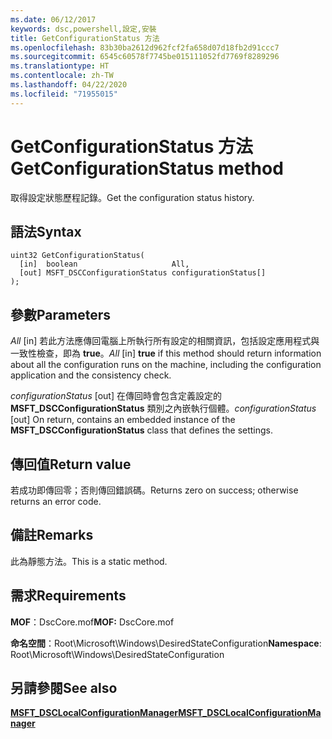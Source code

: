 ```yaml
---
ms.date: 06/12/2017
keywords: dsc,powershell,設定,安裝
title: GetConfigurationStatus 方法
ms.openlocfilehash: 83b30ba2612d962fcf2fa658d07d18fb2d91ccc7
ms.sourcegitcommit: 6545c60578f7745be015111052fd7769f8289296
ms.translationtype: HT
ms.contentlocale: zh-TW
ms.lasthandoff: 04/22/2020
ms.locfileid: "71955015"
---
```

# <a name="getconfigurationstatus-method"></a><span data-ttu-id="9cc14-103">GetConfigurationStatus 方法</span><span class="sxs-lookup"><span data-stu-id="9cc14-103">GetConfigurationStatus method</span></span>

<span data-ttu-id="9cc14-104">取得設定狀態歷程記錄。</span><span class="sxs-lookup"><span data-stu-id="9cc14-104">Get the configuration status history.</span></span>

## <a name="syntax"></a><span data-ttu-id="9cc14-105">語法</span><span class="sxs-lookup"><span data-stu-id="9cc14-105">Syntax</span></span>

```mof
uint32 GetConfigurationStatus(
  [in]  boolean                     All,
  [out] MSFT_DSCConfigurationStatus configurationStatus[]
);
```

## <a name="parameters"></a><span data-ttu-id="9cc14-106">參數</span><span class="sxs-lookup"><span data-stu-id="9cc14-106">Parameters</span></span>

<span data-ttu-id="9cc14-107">*All* \[in\] 若此方法應傳回電腦上所執行所有設定的相關資訊，包括設定應用程式與一致性檢查，即為 **true**。</span><span class="sxs-lookup"><span data-stu-id="9cc14-107">*All* \[in\] **true** if this method should return information about all the configuration runs on the machine, including the configuration application and the consistency check.</span></span>

<span data-ttu-id="9cc14-108">*configurationStatus* \[out\] 在傳回時會包含定義設定的 **MSFT_DSCConfigurationStatus** 類別之內嵌執行個體。</span><span class="sxs-lookup"><span data-stu-id="9cc14-108">*configurationStatus* \[out\] On return, contains an embedded instance of the **MSFT_DSCConfigurationStatus** class that defines the settings.</span></span>

## <a name="return-value"></a><span data-ttu-id="9cc14-109">傳回值</span><span class="sxs-lookup"><span data-stu-id="9cc14-109">Return value</span></span>

<span data-ttu-id="9cc14-110">若成功即傳回零；否則傳回錯誤碼。</span><span class="sxs-lookup"><span data-stu-id="9cc14-110">Returns zero on success; otherwise returns an error code.</span></span>

## <a name="remarks"></a><span data-ttu-id="9cc14-111">備註</span><span class="sxs-lookup"><span data-stu-id="9cc14-111">Remarks</span></span>

<span data-ttu-id="9cc14-112">此為靜態方法。</span><span class="sxs-lookup"><span data-stu-id="9cc14-112">This is a static method.</span></span>

## <a name="requirements"></a><span data-ttu-id="9cc14-113">需求</span><span class="sxs-lookup"><span data-stu-id="9cc14-113">Requirements</span></span>

<span data-ttu-id="9cc14-114">**MOF**：DscCore.mof</span><span class="sxs-lookup"><span data-stu-id="9cc14-114">**MOF:** DscCore.mof</span></span>

<span data-ttu-id="9cc14-115">**命名空間**：Root\Microsoft\Windows\DesiredStateConfiguration</span><span class="sxs-lookup"><span data-stu-id="9cc14-115">**Namespace**: Root\Microsoft\Windows\DesiredStateConfiguration</span></span>

## <a name="see-also"></a><span data-ttu-id="9cc14-116">另請參閱</span><span class="sxs-lookup"><span data-stu-id="9cc14-116">See also</span></span>

[<span data-ttu-id="9cc14-117">**MSFT_DSCLocalConfigurationManager**</span><span class="sxs-lookup"><span data-stu-id="9cc14-117">**MSFT_DSCLocalConfigurationManager**</span></span>](msft-dsclocalconfigurationmanager.md)

